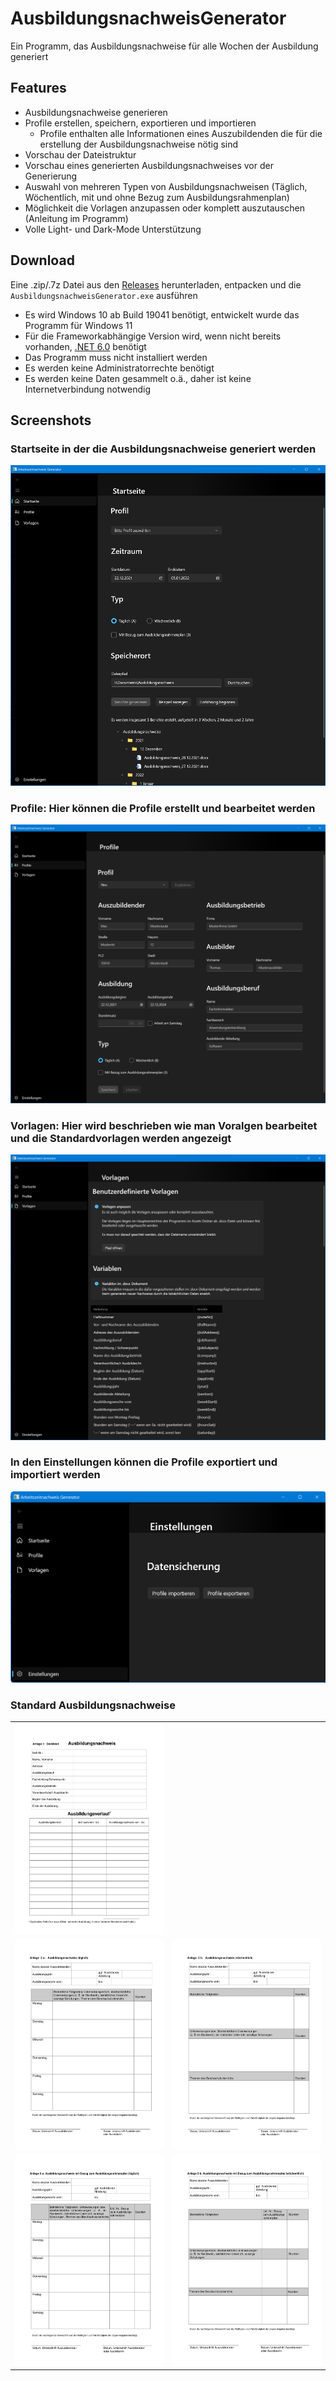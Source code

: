 # AusbildungsnachweisGenerator
 Ein Programm, das Ausbildungsnachweise für alle Wochen der Ausbildung generiert

## Features

- Ausbildungsnachweise generieren
- Profile erstellen, speichern, exportieren und importieren
  - Profile enthalten alle Informationen eines Auszubildenden die für die erstellung der Ausbildungsnachweise nötig sind
- Vorschau der Dateistruktur
- Vorschau eines generierten Ausbildungsnachweises vor der Generierung
- Auswahl von mehreren Typen von Ausbildungsnachweisen (Täglich, Wöchentlich, mit und ohne Bezug zum Ausbildungsrahmenplan)
- Möglichkeit die Vorlagen anzupassen oder komplett auszutauschen (Anleitung im Programm)
- Volle Light- und Dark-Mode Unterstützung

## Download

Eine .zip/.7z Datei aus den [Releases](releases) herunterladen, entpacken und die `AusbildungsnachweisGenerator.exe` ausführen

- Es wird Windows 10 ab Build 19041 benötigt, entwickelt wurde das Programm für Windows 11
- Für die Frameworkabhängige Version wird, wenn nicht bereits vorhanden, [.NET 6.0](https://dotnet.microsoft.com/en-us/download/dotnet/6.0) benötigt
- Das Programm muss nicht installiert werden
- Es werden keine Administratorrechte benötigt
- Es werden keine Daten gesammelt o.ä., daher ist keine Internetverbindung notwendig

## Screenshots

### Startseite in der die Ausbildungsnachweise generiert werden

![Startseite](Assets/start.png)

### Profile: Hier können die Profile erstellt und bearbeitet werden

![Profile Seite](Assets/profile.png)

### Vorlagen: Hier wird beschrieben wie man Voralgen bearbeitet und die Standardvorlagen werden angezeigt

![Vorlagen Seite](Assets/sample.png)

### In den Einstellungen können die Profile exportiert und importiert werden
![Einstellungen](Assets/settings.png)

### Standard Ausbildungsnachweise

| | |
|---|---|
|![Deckblatt](Assets/Ausbildungsnachweis_Original-1.jpg)| |
|![Täglich](Assets/Ausbildungsnachweis_Original-2.jpg)|![Wöchentlich](Assets/Ausbildungsnachweis_Original-3.jpg)|
|![Täglich mit Bezug zum Ausbildungsrahmenplan](Assets/Ausbildungsnachweis_Original-4.jpg)|![Wöchentlich mit Bezug zum Ausbildungsrahmenplan](Assets/Ausbildungsnachweis_Original-5.jpg)|




